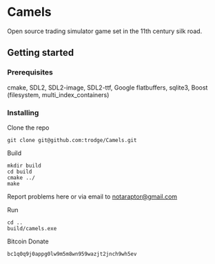 # Camels

Open source trading simulator game set in the 11th century silk road.

## Getting started

### Prerequisites

cmake, SDL2, SDL2-image, SDL2-ttf, Google flatbuffers, sqlite3, Boost (filesystem, multi_index_containers)

### Installing

Clone the repo

```
git clone git@github.com:trodge/Camels.git
```

Build

```
mkdir build
cd build
cmake ../
make
```
Report problems here or via email to notaraptor@gmail.com

Run

```
cd ..
build/camels.exe
```

Bitcoin Donate
```
bc1q0q9j0appg0lw9m5m8wn959wazjt2jnch9wh5ev
```
